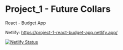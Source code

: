 # Project_1 - Future Collars

React - Budget App

Netlify: https://project-1-react-budget-app.netlify.app/

[![Netlify Status](https://api.netlify.com/api/v1/badges/cc2e4776-db05-4645-a300-c46c41095a5f/deploy-status)](https://app.netlify.com/sites/project1-react-budget-app/deploys)
